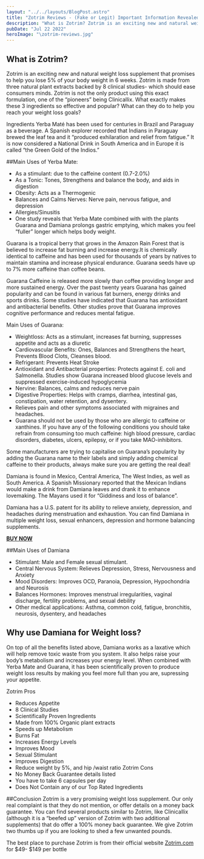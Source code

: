 ```yaml
---
layout: "../../layouts/BlogPost.astro"
title: "Zotrim Reviews - (Fake or Legit) Important Information Revealed Updated 2022"
description: "What is Zotrim? Zotrim is an exciting new and natural weight loss supplement that promises to help you lose 5% of your body weight in 6 weeks.  "
pubDate: "Jul 22 2022"
heroImage: "\zotrim-reviews.jpg"
---
```


<h2>What is Zotrim?</h2>
Zotrim is an exciting new and natural weight loss supplement that promises to help you lose 5% of your body weight in 6 weeks.  Zotrim is made from three natural plant extracts backed by 8 clinical studies- which should ease consumers minds. Zotrim is not the only product using this exact formulation, one of the “pioneers” being Clinicallix. What exactly makes  these 3 ingredients so effective and popular? What can they do to help you reach your weight loss goals?

Ingredients
Yerba Maté has been used for centuries in Brazil and Paraguay as a beverage. A Spanish explorer recorded that Indians in Paraguay brewed the leaf tea and it “produced exhilaration and relief from fatigue.” It is now considered a National Drink in South America and in Europe it is called “the Green Gold of the Indios.”

##Main Uses of Yerba Mate:

- As a stimulant: due to the caffeine content (0.7-2.0%)
- As a Tonic: Tones, Strengthens and balance the body, and aids in digestion
- Obesity: Acts as a Thermogenic
- Balances and Calms Nerves: Nerve pain, nervous fatigue, and depression
- Allergies/Sinusitis
- One study reveals that Yerba Mate combined with with the plants Guarana and Damiana prolongs gastric emptying, which makes you feel “fuller” longer which helps body weight.

Guarana is a tropical berry that grows in the Amazon Rain Forest that is believed to increase fat burning and increase energy.It is chemically identical to caffeine and has been used for thousands of years by natives to maintain stamina and increase physical endurance. Guarana seeds have up to 7% more caffeine than coffee beans.

Guarana Caffeine is released more slowly than coffee  providing longer and more sustained energy.  Over the past twenty years  Guarana has gained popularity and can be found in various  fat burners, energy drinks and sports drinks. Some studies have indicated that Guarana has antioxidant and antibacterial benefits. Other studies prove that Guarana improves cognitive performance and reduces mental fatigue.

Main Uses of Guarana:

- Weightloss: Acts as a stimulant, increases fat burning, suppresses appetite  and acts as a diuretic
- Cardiovascular Benefits: Ones, Balances and Strengthens the heart, Prevents Blood Clots, Cleanses blood.
- Refrigerant: Prevents Heat Stroke
- Antioxidant and Antibacterial properties: Protects against E. coli and Salmonella. Studies show Guarana increased  blood glucose levels and suppressed exercise-induced hypoglycemia
- Nervine: Balances, calms and reduces nerve pain
- Digestive Properties: Helps with cramps, diarrhea,  intestinal gas, constipation, water retention, and dysentery.
- Relieves pain and other symptoms associated with migraines and headaches.
- Guarana should not be used by those who are allergic to caffeine or xanthines. If you have any of the following conditions you should take refrain from consuming too much caffeine: high blood pressure, cardiac disorders, diabetes, ulcers, epilepsy, or if you take  MAO-inhibitors.

Some manufacturers are trying to capitalise on Guarana’s popularity  by adding the Guarana name to their labels and simply adding chemical caffeine to their products, always make sure you are getting the real deal!

Damiana is found in Mexico, Central America, The West Indies, as well as South America. A Spanish Missionary reported that the Mexican Indians would make a drink from Damiana leaves and drank it to enhance lovemaking. The Mayans used it for “Giddiness and loss of balance”.

Damiana has a U.S. patent for its ability to relieve anxiety, depression, and headaches during menstruation and exhaustion. You can find Damiana in multiple weight loss, sexual enhancers, depression and hormone balancing supplements.

<b><a href="https://zotrim.com/?a=215017" target="_blank">BUY NOW</a></b>

##Main Uses of Damiana

- Stimulant: Male and Female sexual stimulant.
- Central Nervous System: Relieves Depression, Stress, Nervousness and Anxiety
- Mood Disorders: Improves OCD, Paranoia, Depression, Hypochondria and Neurosis
- Balances Hormones: Improves menstrual irregularities, vaginal discharge, fertility problems, and sexual debility
- Other medical applications: Asthma, common cold, fatigue, bronchitis, neurosis, dysentery, and headaches

<h2>Why use Damiana for Weight loss?</h2>

On top of all the benefits listed above, Damiana works as a laxative which will help remove toxic waste from you system. It also helps raise your body’s metabolism and increases your energy level. When combined with Yerba Mate and Guarana, it has been scientifically proven to produce weight loss results by making you feel more full than you are, supressing your appetite.

Zotrim Pros
- Reduces Appetite
- 8 Clinical Studies
- Scientifically Proven Ingredients
- Made from 100% Organic plant extracts
- Speeds up Metabolism
- Burns Fat
- Increases Energy Levels
- Improves Mood
- Sexual Stimulant
- Improves Digestion
- Reduce weight by 5%, and hip /waist ratio
Zotrim Cons
- No Money Back Guarantee details listed
- You have to take 6 capsules per day
- Does Not Contain any of our Top Rated Ingredients

##Conclusion
Zotrim is a very promising weight loss supplement. Our only real complaint is that they do not mention, or offer details on a money back guarantee. You can find several products similar to Zotrim, like Clinicallix (although it is a “beefed up” version of Zotrim with two additional supplements) that do offer a 100% money back guarantee.  We give Zotrim two thumbs up if you are looking to shed a few unwanted pounds.

The best place to purchase Zotrim is from their official website <a href="https://zotrim.com/?a=215017" target="_blank">Zotrim.com</a> for $49- $149 per bottle
